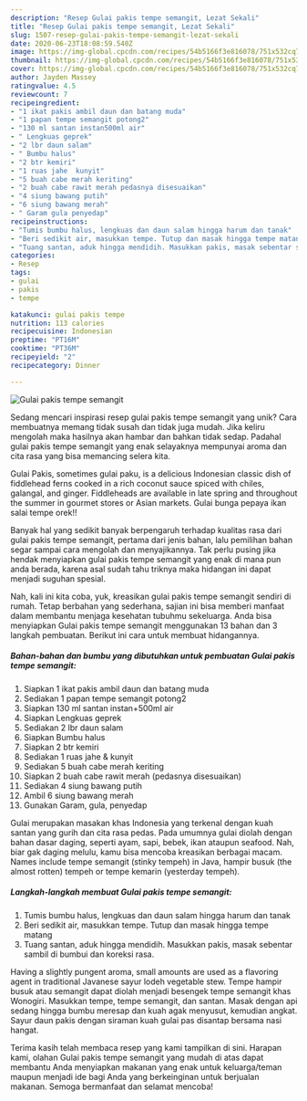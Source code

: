 ```yaml
---
description: "Resep Gulai pakis tempe semangit, Lezat Sekali"
title: "Resep Gulai pakis tempe semangit, Lezat Sekali"
slug: 1507-resep-gulai-pakis-tempe-semangit-lezat-sekali
date: 2020-06-23T18:08:59.540Z
image: https://img-global.cpcdn.com/recipes/54b5166f3e816078/751x532cq70/gulai-pakis-tempe-semangit-foto-resep-utama.jpg
thumbnail: https://img-global.cpcdn.com/recipes/54b5166f3e816078/751x532cq70/gulai-pakis-tempe-semangit-foto-resep-utama.jpg
cover: https://img-global.cpcdn.com/recipes/54b5166f3e816078/751x532cq70/gulai-pakis-tempe-semangit-foto-resep-utama.jpg
author: Jayden Massey
ratingvalue: 4.5
reviewcount: 7
recipeingredient:
- "1 ikat pakis ambil daun dan batang muda"
- "1 papan tempe semangit potong2"
- "130 ml santan instan500ml air"
- " Lengkuas geprek"
- "2 lbr daun salam"
- " Bumbu halus"
- "2 btr kemiri"
- "1 ruas jahe  kunyit"
- "5 buah cabe merah keriting"
- "2 buah cabe rawit merah pedasnya disesuaikan"
- "4 siung bawang putih"
- "6 siung bawang merah"
- " Garam gula penyedap"
recipeinstructions:
- "Tumis bumbu halus, lengkuas dan daun salam hingga harum dan tanak"
- "Beri sedikit air, masukkan tempe. Tutup dan masak hingga tempe matang"
- "Tuang santan, aduk hingga mendidih. Masukkan pakis, masak sebentar sambil di bumbui dan koreksi rasa."
categories:
- Resep
tags:
- gulai
- pakis
- tempe

katakunci: gulai pakis tempe 
nutrition: 113 calories
recipecuisine: Indonesian
preptime: "PT16M"
cooktime: "PT36M"
recipeyield: "2"
recipecategory: Dinner

---
```



![Gulai pakis tempe semangit](https://img-global.cpcdn.com/recipes/54b5166f3e816078/751x532cq70/gulai-pakis-tempe-semangit-foto-resep-utama.jpg)

Sedang mencari inspirasi resep gulai pakis tempe semangit yang unik? Cara membuatnya memang tidak susah dan tidak juga mudah. Jika keliru mengolah maka hasilnya akan hambar dan bahkan tidak sedap. Padahal gulai pakis tempe semangit yang enak selayaknya mempunyai aroma dan cita rasa yang bisa memancing selera kita.

Gulai Pakis, sometimes gulai paku, is a delicious Indonesian classic dish of fiddlehead ferns cooked in a rich coconut sauce spiced with chiles, galangal, and ginger. Fiddleheads are available in late spring and throughout the summer in gourmet stores or Asian markets. Gulai bunga pepaya ikan salai tempe orek!!

Banyak hal yang sedikit banyak berpengaruh terhadap kualitas rasa dari gulai pakis tempe semangit, pertama dari jenis bahan, lalu pemilihan bahan segar sampai cara mengolah dan menyajikannya. Tak perlu pusing jika hendak menyiapkan gulai pakis tempe semangit yang enak di mana pun anda berada, karena asal sudah tahu triknya maka hidangan ini dapat menjadi suguhan spesial.


Nah, kali ini kita coba, yuk, kreasikan gulai pakis tempe semangit sendiri di rumah. Tetap berbahan yang sederhana, sajian ini bisa memberi manfaat dalam membantu menjaga kesehatan tubuhmu sekeluarga. Anda bisa menyiapkan Gulai pakis tempe semangit menggunakan 13 bahan dan 3 langkah pembuatan. Berikut ini cara untuk membuat hidangannya.

<!--inarticleads1-->

##### Bahan-bahan dan bumbu yang dibutuhkan untuk pembuatan Gulai pakis tempe semangit:

1. Siapkan 1 ikat pakis ambil daun dan batang muda
1. Sediakan 1 papan tempe semangit potong2
1. Siapkan 130 ml santan instan+500ml air
1. Siapkan  Lengkuas geprek
1. Sediakan 2 lbr daun salam
1. Siapkan  Bumbu halus
1. Siapkan 2 btr kemiri
1. Sediakan 1 ruas jahe &amp; kunyit
1. Sediakan 5 buah cabe merah keriting
1. Siapkan 2 buah cabe rawit merah (pedasnya disesuaikan)
1. Sediakan 4 siung bawang putih
1. Ambil 6 siung bawang merah
1. Gunakan  Garam, gula, penyedap


Gulai merupakan masakan khas Indonesia yang terkenal dengan kuah santan yang gurih dan cita rasa pedas. Pada umumnya gulai diolah dengan bahan dasar daging, seperti ayam, sapi, bebek, ikan ataupun seafood. Nah, biar gak daging melulu, kamu bisa mencoba kreasikan berbagai macam. Names include tempe semangit (stinky tempeh) in Java, hampir busuk (the almost rotten) tempeh or tempe kemarin (yesterday tempeh). 

<!--inarticleads2-->

##### Langkah-langkah membuat Gulai pakis tempe semangit:

1. Tumis bumbu halus, lengkuas dan daun salam hingga harum dan tanak
1. Beri sedikit air, masukkan tempe. Tutup dan masak hingga tempe matang
1. Tuang santan, aduk hingga mendidih. Masukkan pakis, masak sebentar sambil di bumbui dan koreksi rasa.


Having a slightly pungent aroma, small amounts are used as a flavoring agent in traditional Javanese sayur lodeh vegetable stew. Tempe hampir busuk atau semangit dapat diolah menjadi besengek tempe semangit khas Wonogiri. Masukkan tempe, tempe semangit, dan santan. Masak dengan api sedang hingga bumbu meresap dan kuah agak menyusut, kemudian angkat. Sayur daun pakis dengan siraman kuah gulai pas disantap bersama nasi hangat. 

Terima kasih telah membaca resep yang kami tampilkan di sini. Harapan kami, olahan Gulai pakis tempe semangit yang mudah di atas dapat membantu Anda menyiapkan makanan yang enak untuk keluarga/teman maupun menjadi ide bagi Anda yang berkeinginan untuk berjualan makanan. Semoga bermanfaat dan selamat mencoba!
